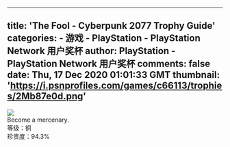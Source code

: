 
---
title: 'The Fool - Cyberpunk 2077 Trophy Guide'
categories: 
    - 游戏
    - PlayStation - PlayStation Network 用户奖杯
author: PlayStation - PlayStation Network 用户奖杯
comments: false
date: Thu, 17 Dec 2020 01:01:33 GMT
thumbnail: 'https://i.psnprofiles.com/games/c66113/trophies/2Mb87e0d.png'
---

<div>   
<img src="https://i.psnprofiles.com/games/c66113/trophies/2Mb87e0d.png" referrerpolicy="no-referrer"><br>Become a mercenary.<br>等级：铜<br>珍贵度：94.3%  
</div>
            